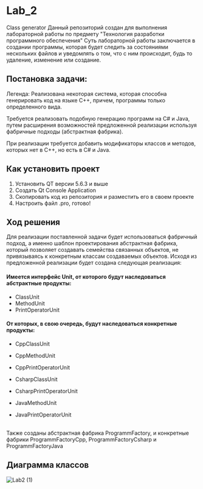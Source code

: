 # Lab_2

Class generator
Данный репозиторий создан для выполнения лабораторной работы по предмету "Технология разработки программного обеспечения"
Суть лабораторной работы заключается в создании программы, которая будет следить за состояниями нескольких файлов и уведомлять о том, что с ним происходит,
будь то удаление, изменение или создание.

<h2>Постановка задачи:</h2>

Легенда: Реализована некоторая система, которая способна генерировать код на языке С++, причем, программы только определенного вида.

Требуется реализовать подобную генерацию программ на С# и Java, путем  расширения возможностей предложенной реализации используя фабричные подходы (абстрактная фабрика).

При реализации требуется добавить модификаторы классов и методов, которых нет в C++, но есть в C# и Java.

<h2>Как установить проект</h2>

1. Установить QT версии 5.6.3 и выше
2. Создать Qt Console Application
3. Скопировать код из репозитория и разместить его в своем проекте
4. Настроить файл .pro, готово!

<h2>Ход решения</h2>

Для реализации поставленной задачи будет использоваться фабричный подход, а именно шаблон проектирования абстрактная фабрика, который позволяет создавать семейства связанных объектов, не привязываясь к конкретным классам создаваемых объектов.
Исходя из предложенной реализации будет создана следующая реализация:

<h4>Имеется интерфейс Unit, от которого будут наследоваться абстрактные продукты:</h4>

- ClassUnit
- MethodUnit 
- PrintOperatorUnit

<h4>От которых, в свою очередь, будут наследоваться конкретные продукты:</h4>

- CppClassUnit
- CppMethodUnit
- CppPrintOperatorUnit

- CsharpClassUnit
- CsharpPrintOperatorUnit

- JavaMethodUnit
- JavaPrintOperatorUnit
<br>
Также созданы абстрактная фабрика ProgrammFactory, и конкретные фабрики ProgrammFactoryCpp, ProgrammFactoryCsharp и ProgrammFactoryJava
<br>
<h2>Диаграмма классов</h2>

![Lab2 (1)](https://github.com/Wantedfoxy/Lab_2/assets/50704060/ff808944-7503-4e55-8673-e5dc6b329522)
